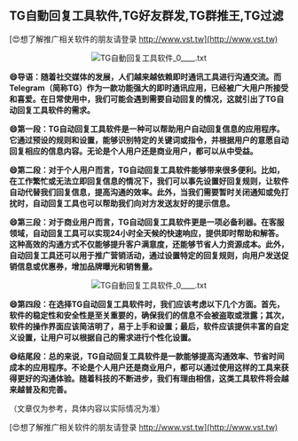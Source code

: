 ## **TG自動回复工具软件,TG好友群发,TG群推王,TG过滤**

[😍想了解推广相关软件的朋友请登录 http://www.vst.tw](http://www.vst.tw)

 <center><img src="https://vst.tw/MP4/tuiguang/png/5.png" alt="TG自動回复工具软件_0____.txt"></center>

**😄导语：随着社交媒体的发展，人们越来越依赖即时通讯工具进行沟通交流。而Telegram（简称TG）作为一款功能强大的即时通讯应用，已经被广大用户所接受和喜爱。在日常使用中，我们可能会遇到需要自动回复的情况，这就引出了TG自动回复工具软件的需求。**

**😄第一段：TG自动回复工具软件是一种可以帮助用户自动回复信息的应用程序。它通过预设的规则和设置，能够识别特定的关键词或指令，并根据用户的意愿自动回复相应的信息内容。无论是个人用户还是商业用户，都可以从中受益。**

**😄第二段：对于个人用户而言，TG自动回复工具软件能够带来很多便利。比如，在工作繁忙或无法立即回复信息的情况下，我们可以事先设置好回复规则，让软件自动代替我们回复信息，提高沟通的效率。此外，当我们需要暂时关闭通知或免打扰时，自动回复工具也可以帮助我们向对方发送友好的提示信息。**

**😄第三段：对于商业用户而言，TG自动回复工具软件更是一项必备利器。在客服领域，自动回复工具可以实现24小时全天候的快速响应，提供即时帮助和解答。这种高效的沟通方式不仅能够提升客户满意度，还能够节省人力资源成本。此外，自动回复工具还可以用于推广营销活动，通过设置特定的回复规则，向用户发送促销信息或优惠券，增加品牌曝光和销售量。**

 <center><img src="https://vst.tw/MP4/tuiguang/png/7.png" alt="TG自動回复工具软件_0____.txt"></center>

**😄第四段：在选择TG自动回复工具软件时，我们应该考虑以下几个方面。首先，软件的稳定性和安全性是至关重要的，确保我们的信息不会被盗取或泄露；其次，软件的操作界面应该简洁明了，易于上手和设置；最后，软件应该提供丰富的自定义设置，让用户可以根据自己的需求进行个性化设置。**

**😄结尾段：总的来说，TG自动回复工具软件是一款能够提高沟通效率、节省时间成本的应用程序。不论是个人用户还是商业用户，都可以通过使用这样的工具来获得更好的沟通体验。随着科技的不断进步，我们有理由相信，这类工具软件将会越来越普及和完善。**

（文章仅为参考，具体内容以实际情况为准）

[😍想了解推广相关软件的朋友请登录 http://www.vst.tw](http://www.vst.tw)



